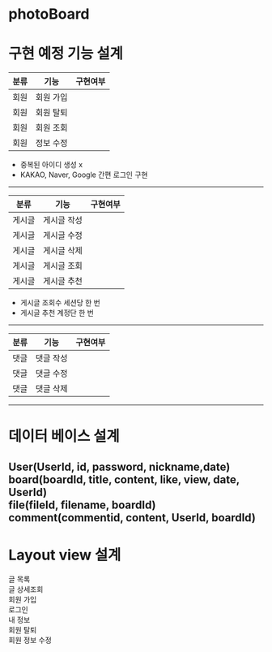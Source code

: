 # photoBoard

<h1>구현 예정 기능 설계</h1>

|분류|기능|구현여부|
|------|---|---|
|회원|회원 가입||
|회원|회원 탈퇴||
|회원|회원 조회||
|회원|정보 수정||

* 중복된 아이디 생성 x
* KAKAO, Naver, Google 간편 로그인 구현

--------------------------------------

|분류|기능|구현여부|
|------|---|---|
|게시글|게시글 작성||
|게시글|게시글 수정||
|게시글|게시글 삭제||
|게시글|게시글 조회||
|게시글|게시글 추천||

* 게시글 조회수 세션당 한 번 
* 게시글 추천 계정단 한 번
  
--------------------------------------

|분류|기능|구현여부|
|------|---|---|
|댓글|댓글 작성||
|댓글|댓글 수정||
|댓글|댓글 삭제||

--------------------------------------
# 데이터 베이스 설계 
User(UserId, id, password, nickname,date)
<br>
board(boardId, title, content, like, view, date, UserId)
<br>
file(fileId, filename, boardId)
<br>
comment(commentid, content, UserId, boardId) 
<br>
--------------------------------------
# Layout view 설계
글 목록 <br>
글 상세조회 <br>
회원 가입 <br>
로그인 <br>
내 정보 <br>
회원 탈퇴 <br>
회원 정보 수정<br>
